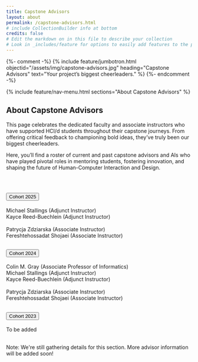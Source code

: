 ```yaml
---
title: Capstone Advisors
layout: about
permalink: /capstone-advisors.html
# include CollectionBuilder info at bottom
credits: false
# Edit the markdown on in this file to describe your collection
# Look in _includes/feature for options to easily add features to the page
---
```

{%- comment -%}
{% include feature/jumbotron.html objectid="/assets/img/capstone-advisors.jpg" heading="Capstone Advisors" text="Your project’s biggest cheerleaders." %} 
{%- endcomment -%}

{% include feature/nav-menu.html sections="About Capstone Advisors" %}

## About Capstone Advisors

This page celebrates the dedicated faculty and associate instructors who have supported HCI/d students throughout their capstone journeys. From offering critical feedback to championing bold ideas, they’ve truly been our biggest cheerleaders.

Here, you’ll find a roster of current and past capstone advisors and AIs who have played pivotal roles in mentoring students, fostering innovation, and shaping the future of Human-Computer Interaction and Design.

<br />

<div class="row">
  <div class="col-md-8 offset-md-2">
  <div class="accordion" id="capstoneAdvisors">
  <div class="accordion-item">
    <h2 class="accordion-header" id="headingOne">
      <button class="accordion-button" type="button" data-bs-toggle="collapse" data-bs-target="#collapseOne" aria-expanded="true" aria-controls="collapseOne">
       Cohort 2025
      </button>
    </h2>
    <div id="collapseOne" class="accordion-collapse collapse show" aria-labelledby="headingOne" data-bs-parent="#capstoneAdvisors">
      <div class="accordion-body">
        Michael Stallings <span class="text-muted">(Adjunct Instructor)</span> <br>
        Kayce Reed-Buechlein <span class="text-muted">(Adjunct Instructor)</span> <br><br>
        Patrycja Zdziarska <span class="text-muted">(Associate Instructor)</span> <br>
        Fereshtehossadat Shojaei <span class="text-muted">(Associate Instructor)</span>
      </div>
    </div>
  </div>
  <div class="accordion-item">
    <h2 class="accordion-header" id="headingTwo">
      <button class="accordion-button collapsed" type="button" data-bs-toggle="collapse" data-bs-target="#collapseTwo" aria-expanded="false" aria-controls="collapseTwo">
        Cohort 2024
      </button>
    </h2>
    <div id="collapseTwo" class="accordion-collapse collapse" aria-labelledby="headingTwo" data-bs-parent="#capstoneAdvisors">
      <div class="accordion-body">
        Colin M. Gray <span class="text-muted">(Associate Professor of Informatics)</span><br>
        Michael Stallings <span class="text-muted">(Adjunct Instructor)</span> <br>
        Kayce Reed-Buechlein <span class="text-muted">(Adjunct Instructor)</span> <br><br>
        Patrycja Zdziarska <span class="text-muted">(Associate Instructor)</span> <br>
        Fereshtehossadat Shojaei <span class="text-muted">(Associate Instructor)</span>
      </div>
    </div>
  </div>
  <div class="accordion-item">
    <h2 class="accordion-header" id="headingThree">
      <button class="accordion-button collapsed" type="button" data-bs-toggle="collapse" data-bs-target="#collapseThree" aria-expanded="false" aria-controls="collapseThree">
        Cohort 2023
      </button>
    </h2>
    <div id="collapseThree" class="accordion-collapse collapse" aria-labelledby="headingThree" data-bs-parent="#capstoneAdvisors">
      <div class="accordion-body">
        To be added
      </div>
    </div>
  </div>
</div>
  </div>
</div>

<br>

Note: We're still gathering details for this section. More advisor information will be added soon!